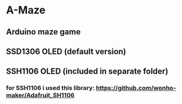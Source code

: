 # A-Maze
## Arduino maze game
## SSD1306 OLED (default version)
## SSH1106 OLED (included in separate folder)
### for SSH1106 i used this library: https://github.com/wonho-maker/Adafruit_SH1106
